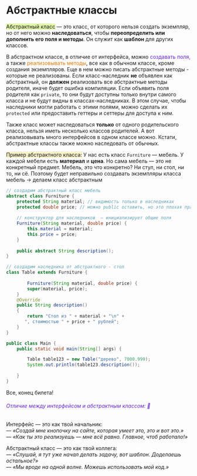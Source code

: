 # Абстрактные классы


<span style="background:rgba(205, 244, 105, 0.55)">Абстрактный класс</span> — это класс, от которого нельзя создать экземпляр, но от него можно **наследоваться**, чтобы **переопределить или дополнить его поля и методы**.
Он служит как **шаблон** для других классов.

В абстрактном классе, в отличие от интерфейса, можно <font color="#6425d0">создавать поля,</font> а также <font color="#de7802">реализовывать методы</font>, все как в обычном классе, кроме создания экземпляров.
Еще в нем можно писать абстрактные методы - которые не реализованы.
Если класс-наследник **не** объявлен как абстрактный, он **должен** реализовать все абстрактные методы родителя, иначе будет ошибка компиляции. 
Если объявить поля родителя как `private`, то они будут доступны только внутри самого класса и не будут видны в классах-наследниках. В этом случае, чтобы наследники могли работать с этими полями, можно сделать их `protected` или предоставить геттеры и сеттеры для доступа к ним.

Также класс может наследоваться **только** от одного родительского класса, нельзя иметь несколько классов родителей. А вот реализовывать много интерфейсов в одном классе можно.
Кстати, абстрактные классы также можно наследовать от обычных.

<span style="background:rgba(240, 200, 0, 0.2)">Пример абстрактного класса:</span>
У нас есть класс `Furniture` — мебель. У каждой мебели есть **материал** и **цена**. Но сама мебель — это не конкретный предмет. Мебель, это что конкретно? Ни стул, ни стол, ни то, ни сё.
Поэтому будет неправильно создавать экземпляры класса мебель -> делаем класс абстрактным

```java
// создадим абстрактный класс мебель
abstract class Furniture {
	protected String material; // видимость только в наследниках
	protected double price; // можно public оставить, но это плохая практика
	
	// конструктор для наследников	— инициализирует общие поля
	Furniture(String material, double price) {
		this.material = material;
		this.price = price;
	}
	
	public abstract String description();
}
```

```java
// создадим наследника от абстрактного - стол
class Table extends Furniture {
	
		Furniture(String material, double price) {
		super(material, price);
	}
	@Override
	public String description()
	{
		return "Стол из " + material + "\n" +
       ", стоимостью " + price + " рублей";
	}
}
```

```java
public class Main {
    public static void main(String[] args) {

		Table table123 = new Table("дерево", 7000.999);
		System.out.println(table123.description());
		
    }
}
```

Все, конец билета!
###### <font color="#6425d0">Отличие между интерфейсом и абстрактным классом: 🤪</font>

Интерфейс — это как твой начальник:  
— _«Создай мне кнопочку на сайте, которая умеет это, это и вот это.»_  
— _«Как ты это реализуешь — мне всё равно. Главное, чтоб работало!»_

Абстрактный класс — это как твой коллега:  
— _«Слушай, я тут уже начал делать задачу, вот шаблон. Доделаешь остальное?»_  
— _«Мы вроде на одной волне. Можешь использовать мой код.»_
